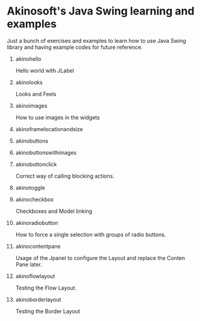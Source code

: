 # Akinosoft's Java Swing learning and examples
Just a bunch of exercises and examples to learn how to use Java Swing library and having example codes for future reference.

1. akinohello

   Hello world with JLabel
2. akinolooks

   Looks and Feels
3. akinoimages

   How to use images in the widgets
4. akinoframelocationandsize
5. akinobuttons
6. akinobuttonswithimages
7. akinobuttonclick

   Correct way of calling blocking actions.
8. akinotoggle
9. akinocheckbox

   Checkboxes and Model linking
10. akinoradiobutton

    How to force a single selection with groups of radio buttons.
    
11. akinocontentpane

    Usage of the Jpanel to configure the Layout and replace the Conten Pane later.
    
12. akinoflowlayout

    Testing the Flow Layout.
    
13. akinoborderlayout

    Testing the Border Layout

    